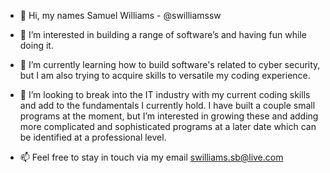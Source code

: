- 👋 Hi, my names Samuel Williams - @swilliamssw

- 👀 I’m interested in building a range of software’s and having fun while doing it. 

- 🌱 I’m currently learning how to build software's related to cyber security, but I am also trying to acquire skills to versatile my coding experience.

- 💞️ I’m looking to break into the IT industry with my current coding skills and add to the fundamentals I currently hold. 
     I have built a couple small programs at the moment, but I’m interested in growing these and adding more complicated and sophisticated programs at a later date which can be identified at a professional level.

- 📫 Feel free to stay in touch via my email swilliams.sb@live.com


